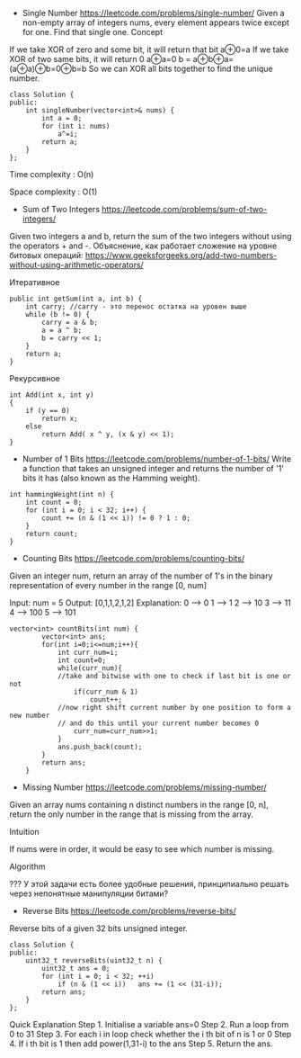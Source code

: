 - Single Number
https://leetcode.com/problems/single-number/
Given a non-empty array of integers nums, every element appears twice except for one. Find that single one.
Concept

If we take XOR of zero and some bit, it will return that bit
a⊕0=a
If we take XOR of two same bits, it will return 0
a⊕a=0
 b = a⊕b⊕a=(a⊕a)⊕b=0⊕b=b
So we can XOR all bits together to find the unique number.
```
class Solution {
public:
    int singleNumber(vector<int>& nums) {
        int a = 0;
        for (int i: nums)
            a^=i;
        return a;
    }
};
```
Time complexity : O(n)

Space complexity : O(1)

- Sum of Two Integers
https://leetcode.com/problems/sum-of-two-integers/

Given two integers a and b, return the sum of the two integers without using the operators + and -.
Объяснение, как работает сложение на уровне битовых операций:
https://www.geeksforgeeks.org/add-two-numbers-without-using-arithmetic-operators/

Итеративное
```
public int getSum(int a, int b) {
    int carry; //carry - это перенос остатка на уровен выше
    while (b != 0) {
        carry = a & b;
        a = a ^ b;
        b = carry << 1;
    }
    return a;
}
```
Рекурсивное
```
int Add(int x, int y)
{
    if (y == 0)
        return x;
    else
        return Add( x ^ y, (x & y) << 1);
}
```

- Number of 1 Bits
https://leetcode.com/problems/number-of-1-bits/
Write a function that takes an unsigned integer and returns the number of '1' bits it has (also known as the Hamming weight).
```
int hammingWeight(int n) {
    int count = 0;
    for (int i = 0; i < 32; i++) {
        count += (n & (1 << i)) != 0 ? 1 : 0;
    }
    return count;
}
```

- Counting Bits
https://leetcode.com/problems/counting-bits/

Given an integer num, return an array of the number of 1's in the binary representation of every number in the range [0, num]

Input: num = 5
Output: [0,1,1,2,1,2]
Explanation:
0 --> 0
1 --> 1
2 --> 10
3 --> 11
4 --> 100
5 --> 101

```
vector<int> countBits(int num) {
        vector<int> ans;
        for(int i=0;i<=num;i++){
            int curr_num=i;
            int count=0;
            while(curr_num){
			//take and bitwise with one to check if last bit is one or not
                if(curr_num & 1)
                    count++;
			//now right shift current number by one position to form a new number 
			// and do this until your current number becomes 0
                curr_num=curr_num>>1;
            }
            ans.push_back(count);
        }
        return ans;
    }
```

- Missing Number
https://leetcode.com/problems/missing-number/

Given an array nums containing n distinct numbers in the range [0, n], return the only number in the range that is missing from the array.

Intuition

If nums were in order, it would be easy to see which number is missing.

Algorithm

??? У этой задачи есть более удобные решения, принципиально решать через непонятные манипуляции битами?

- Reverse Bits
https://leetcode.com/problems/reverse-bits/

Reverse bits of a given 32 bits unsigned integer.

```
class Solution {
public:
    uint32_t reverseBits(uint32_t n) {
        uint32_t ans = 0;
        for (int i = 0; i < 32; ++i)
            if (n & (1 << i))   ans += (1 << (31-i));
        return ans;
    }
};
```
Quick Explanation
Step 1. Initialise a variable ans=0
Step 2. Run a loop from 0 to 31
Step 3. For each i in loop check whether the i th bit of n is 1 or 0
Step 4. If i th bit is 1 then add power(1,31-i) to the ans
Step 5. Return the ans.

